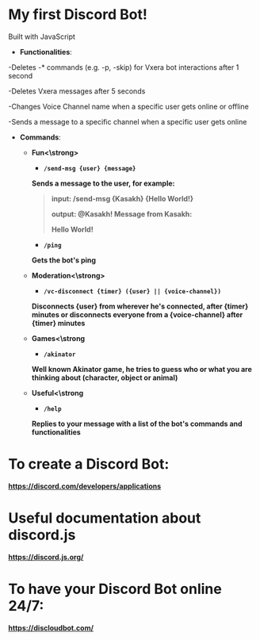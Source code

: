 # My first Discord Bot!

Built with JavaScript

- <strong>Functionalities</strong>:

-Deletes -* commands (e.g. -p, -skip) for Vxera bot interactions after 1 second

-Deletes Vxera messages after 5 seconds

-Changes Voice Channel name when a specific user gets online or offline

-Sends a message to a specific channel when a specific user gets online

- <strong>Commands</strong>:

  - <strong>Fun<\strong>

    - ``/send-msg {user} {message}``

    Sends a message to the user, for example:

    >input: /send-msg {Kasakh} {Hello World!}
    >
    >output: @Kasakh! Message from Kasakh:
    >
    >Hello World!
    
    - ``/ping``
    
    Gets the bot's ping

  - <strong>Moderation<\strong> 

    - ``/vc-disconnect {timer} ({user} || {voice-channel})``

    Disconnects {user} from wherever he's connected, after {timer} minutes or disconnects everyone from a {voice-channel} after {timer} minutes
  
  - <strong>Games<\strong
                          
    - ``/akinator``
             
    Well known Akinator game, he tries to guess who or what you are thinking about (character, object or animal)
  
  - <strong>Useful<\strong
                           
    - ``/help``
                           
    Replies to your message with a list of the bot's commands and functionalities

# To create a Discord Bot:

https://discord.com/developers/applications

# Useful documentation about discord.js

https://discord.js.org/

# To have your Discord Bot online 24/7:

https://discloudbot.com/
